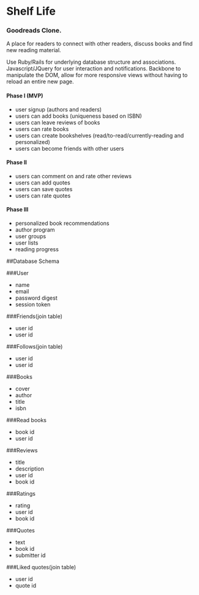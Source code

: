 Shelf Life
==========
### Goodreads Clone.

A place for readers to connect with other readers, discuss books and find new reading material.

Use Ruby/Rails for underlying database structure and associations. Javascript/JQuery for user interaction and notifications. Backbone to manipulate the DOM, allow for more responsive views without having to reload an entire new page.

#### Phase I (MVP)
- user signup (authors and readers)
- users can add books (uniqueness based on ISBN)
- users can leave reviews of books
- users can rate books
- users can create bookshelves (read/to-read/currently-reading and personalized)
- users can become friends with other users

#### Phase II
- users can comment on and rate other reviews
- users can add quotes
- users can save quotes
- users can rate quotes

#### Phase III
- personalized book recommendations
- author program
- user groups
- user lists
- reading progress

##Database Schema

###User
- name
- email
- password digest
- session token

###Friends(join table)
- user id
- user id

###Follows(join table)
- user id
- user id

###Books
- cover
- author
- title
- isbn

###Read books
- book id
- user id


###Reviews
- title
- description
- user id
- book id

###Ratings
- rating
- user id
- book id

###Quotes
- text
- book id
- submitter id

###Liked quotes(join table)
- user id
- quote id

